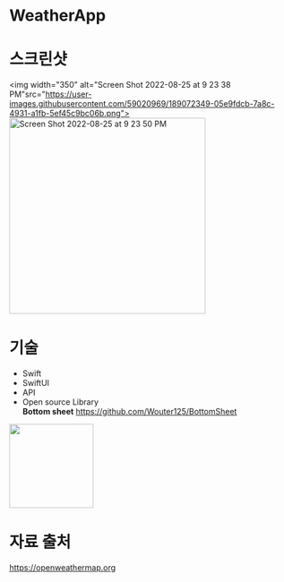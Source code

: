 # WeatherApp

# 스크린샷
<div>
  
<img width="350" alt="Screen Shot 2022-08-25 at 9 23 38 PM"src="https://user-images.githubusercontent.com/59020969/189072349-05e9fdcb-7a8c-4931-a1fb-5ef45c9bc06b.png">
<img width="350" alt="Screen Shot 2022-08-25 at 9 23 50 PM" src="https://user-images.githubusercontent.com/59020969/186670424-08a9ffa3-45a4-4296-bb22-6318cd6dc30d.png">

<div>

# 기술 
- Swift
- SwiftUI
- API
- Open source Library
  <br>
  <b>Bottom sheet</b>
  https://github.com/Wouter125/BottomSheet
<img width=150, src ="https://user-images.githubusercontent.com/59020969/186670149-5b16a895-f18a-43c2-9a60-f374d1e6b3b9.mov">
  
 # 자료 출처 
 https://openweathermap.org


